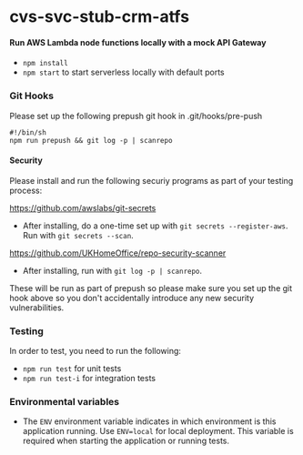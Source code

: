# cvs-svc-stub-crm-atfs

#### Run AWS Lambda node functions locally with a mock API Gateway
- `npm install`
- `npm start` to start serverless locally with default ports

### Git Hooks

Please set up the following prepush git hook in .git/hooks/pre-push

```
#!/bin/sh
npm run prepush && git log -p | scanrepo

```

#### Security

Please install and run the following securiy programs as part of your testing process:

https://github.com/awslabs/git-secrets

- After installing, do a one-time set up with `git secrets --register-aws`. Run with `git secrets --scan`.

https://github.com/UKHomeOffice/repo-security-scanner

- After installing, run with `git log -p | scanrepo`.

These will be run as part of prepush so please make sure you set up the git hook above so you don't accidentally introduce any new security vulnerabilities.

### Testing
In order to test, you need to run the following:
- `npm run test` for unit tests
- `npm run test-i` for integration tests

### Environmental variables

- The `ENV` environment variable indicates in which environment is this application running. Use `ENV=local` for local deployment. This variable is required when starting the application or running tests.
